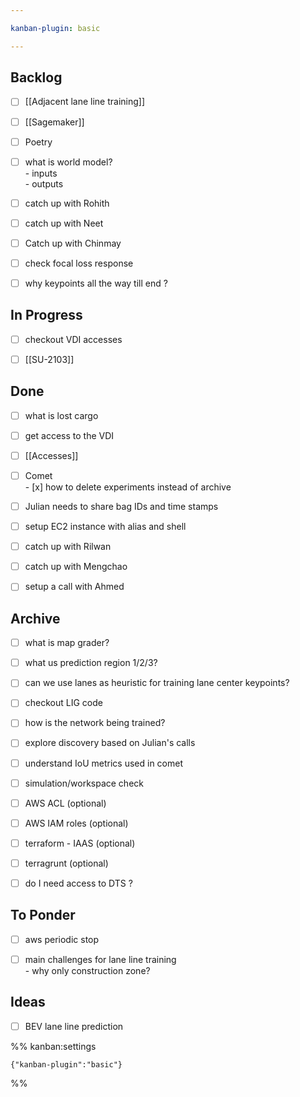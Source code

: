 ```yaml
---

kanban-plugin: basic

---
```


## Backlog

- [ ] [[Adjacent lane line training]]
- [ ] [[Sagemaker]]
- [ ] Poetry
- [ ] what is world model? <br>- inputs<br>- outputs
- [ ] catch up with Rohith
- [ ] catch up with Neet
- [ ] Catch up with Chinmay
- [ ] check focal loss response
- [ ] why keypoints all the way till end ?


## In Progress

- [ ] checkout VDI accesses
- [ ] [[SU-2103]]


## Done

- [ ] what is lost cargo
- [ ] get access to the VDI
- [ ] [[Accesses]]
- [ ] Comet<br>- [x] how to delete experiments instead of archive
- [ ] Julian needs to share bag IDs and time stamps
- [ ] setup EC2 instance with alias and shell
- [ ] catch up with Rilwan
- [ ] catch up with Mengchao
- [ ] setup a call with Ahmed


## Archive

- [ ] what is map grader?
- [ ] what us prediction region 1/2/3?
- [ ] can we use lanes as heuristic for training lane center keypoints?
- [ ] checkout LIG code
- [ ] how is the network being trained?
- [ ] explore discovery based on Julian's calls
- [ ] understand IoU metrics used in comet
- [ ] simulation/workspace check
- [ ] AWS ACL (optional)
- [ ] AWS IAM roles (optional)
- [ ] terraform - IAAS (optional)
- [ ] terragrunt (optional)
- [ ] do I need access to DTS ?


## To Ponder

- [ ] aws periodic stop
- [ ] main challenges for lane line training<br>- why only construction zone?


## Ideas

- [ ] BEV lane line prediction




%% kanban:settings
```
{"kanban-plugin":"basic"}
```
%%
